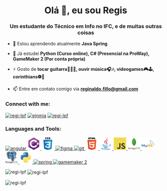 <h1 align="center">Olá 👋, eu sou Regis</h1>
<h3 align="center">Um estudante do Técnico em Info no IFC, e de muitas outras coisas</h3>

- 🌱 Estou aprendendo atualmente **Java Spring**

- 📄 Já estudei **Python (Curso online), C# (Presencial na ProWay), GameMaker 2 (Por conta própria)**

- ⚡ Gosto de **tocar guitarra🎸👨‍🎤, ouvir música🎧🎶, videogames🎮🕹️, corinthians⚽🦅**

- 📫 Entre em contato comigo via **reginaldo.fillo@gmail.com**

<h3 align="left">Connect with me:</h3>
<p align="left">
<a href="https://linkedin.com/in/regi-lpf" target="blank"><img align="center" src="https://raw.githubusercontent.com/rahuldkjain/github-profile-readme-generator/master/src/images/icons/Social/linked-in-alt.svg" alt="regi-lpf" height="30" width="40" /></a>
<a href="https://instagram.com/ejnmia" target="blank"><img align="center" src="https://raw.githubusercontent.com/rahuldkjain/github-profile-readme-generator/master/src/images/icons/Social/instagram.svg" alt="ejnmia" height="30" width="40" /></a>
<a href="https://dev.to/regi-lpf" target="blank"><img align="center" src="https://d2fltix0v2e0sb.cloudfront.net/dev-black.png" alt="regi-lpf" height="30" width="40"/></a>
</p>

<h3 align="left">Languages and Tools:</h3>
<p align="left"> <a href="https://angular.io" target="_blank" rel="noreferrer"> <img src="https://angular.io/assets/images/logos/angular/angular.svg" alt="angular" width="40" height="40"/> </a> <a href="https://www.w3schools.com/cs/" target="_blank" rel="noreferrer"> <img src="https://raw.githubusercontent.com/devicons/devicon/master/icons/csharp/csharp-original.svg" alt="csharp" width="40" height="40"/> </a> <a href="https://www.w3schools.com/css/" target="_blank" rel="noreferrer"> <img src="https://raw.githubusercontent.com/devicons/devicon/master/icons/css3/css3-original-wordmark.svg" alt="css3" width="40" height="40"/> </a> <a href="https://www.figma.com/" target="_blank" rel="noreferrer"> <img src="https://www.vectorlogo.zone/logos/figma/figma-icon.svg" alt="figma" width="40" height="40"/> </a> <a href="https://git-scm.com/" target="_blank" rel="noreferrer"> <img src="https://www.vectorlogo.zone/logos/git-scm/git-scm-icon.svg" alt="git" width="40" height="40"/> </a> <a href="https://www.w3.org/html/" target="_blank" rel="noreferrer"> <img src="https://raw.githubusercontent.com/devicons/devicon/master/icons/html5/html5-original-wordmark.svg" alt="html5" width="40" height="40"/> </a> <a href="https://www.java.com" target="_blank" rel="noreferrer"> <img src="https://raw.githubusercontent.com/devicons/devicon/master/icons/java/java-original.svg" alt="java" width="40" height="40"/> </a> <a href="https://developer.mozilla.org/en-US/docs/Web/JavaScript" target="_blank" rel="noreferrer"> <img src="https://raw.githubusercontent.com/devicons/devicon/master/icons/javascript/javascript-original.svg" alt="javascript" width="40" height="40"/> </a> <a href="https://www.mongodb.com/" target="_blank" rel="noreferrer"> <img src="https://raw.githubusercontent.com/devicons/devicon/master/icons/mongodb/mongodb-original-wordmark.svg" alt="mongodb" width="40" height="40"/> </a> <a href="https://www.mysql.com/" target="_blank" rel="noreferrer"> <img src="https://raw.githubusercontent.com/devicons/devicon/master/icons/mysql/mysql-original-wordmark.svg" alt="mysql" width="40" height="40"/> </a> <a href="https://www.postgresql.org" target="_blank" rel="noreferrer"> <img src="https://raw.githubusercontent.com/devicons/devicon/master/icons/postgresql/postgresql-original-wordmark.svg" alt="postgresql" width="40" height="40"/> </a> <a href="https://www.python.org" target="_blank" rel="noreferrer"> <img src="https://raw.githubusercontent.com/devicons/devicon/master/icons/python/python-original.svg" alt="python" width="40" height="40"/> </a> <a href="https://spring.io/" target="_blank" rel="noreferrer"> <img src="https://www.vectorlogo.zone/logos/springio/springio-icon.svg" alt="spring" width="40" height="40"/> </a> <a href="https://gamemaker.io/" target="_blank" rel="noreferrer"><img src="https://cdn2.steamgriddb.com/file/sgdb-cdn/icon/e500b7708a865ec27eef36c33953b06e.ico" alt="gamemaker 2" width="40" height="40"></a></p>

<p><img align="left" src="https://github-readme-stats.vercel.app/api/top-langs?username=regi-lpf&show_icons=true&locale=en&layout=compact" alt="regi-lpf" /></p>

<p>&nbsp;<img align="center" src="https://github-readme-stats.vercel.app/api?username=regi-lpf&show_icons=true&locale=en" alt="regi-lpf" /></p>

<p><img align="center" src="https://github-readme-streak-stats.herokuapp.com/?user=regi-lpf&" alt="regi-lpf" /></p>
